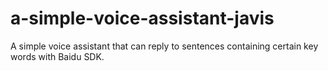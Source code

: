 # a-simple-voice-assistant-javis
A simple voice assistant that can reply to sentences containing certain key words with Baidu SDK.
